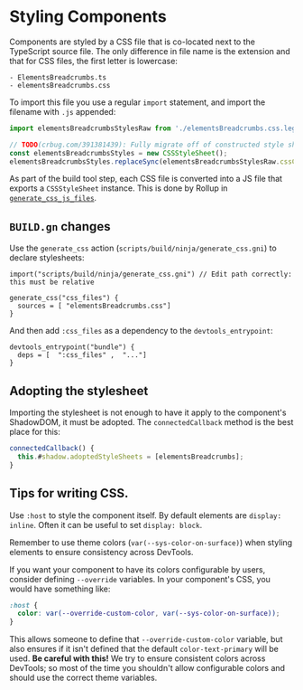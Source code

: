 # Styling Components

Components are styled by a CSS file that is co-located next to the TypeScript source file. The only difference in file name is the extension and that for CSS files, the first letter is lowercase:

```
- ElementsBreadcrumbs.ts
- elementsBreadcrumbs.css
```

To import this file you use a regular `import` statement, and import the filename with `.js` appended:

```ts
import elementsBreadcrumbsStylesRaw from './elementsBreadcrumbs.css.legacy.js';

// TODO(crbug.com/391381439): Fully migrate off of constructed style sheets.
const elementsBreadcrumbsStyles = new CSSStyleSheet();
elementsBreadcrumbsStyles.replaceSync(elementsBreadcrumbsStylesRaw.cssContent);
```

As part of the build tool step, each CSS file is converted into a JS file that exports a `CSSStyleSheet` instance. This is done by Rollup in [`generate_css_js_files`](https://source.chromium.org/chromium/chromium/src/+/main:third_party/devtools-frontend/src/scripts/build/generate_css_js_files.js;l=1;drc=28af9fbe783d82aa64bfa5f9b9509572dc2b3efe).

## `BUILD.gn` changes

Use the `generate_css` action (`scripts/build/ninja/generate_css.gni`) to declare stylesheets:

```gn
import("scripts/build/ninja/generate_css.gni") // Edit path correctly: this must be relative

generate_css("css_files") {
  sources = [ "elementsBreadcrumbs.css"]
}
```

And then add `:css_files` as a dependency to the `devtools_entrypoint`:

```gn
devtools_entrypoint("bundle") {
  deps = [  ":css_files" ,  "..."]
}
```

## Adopting the stylesheet

Importing the stylesheet is not enough to have it apply to the component's ShadowDOM, it must be adopted. The `connectedCallback` method is the best place for this:

```ts
connectedCallback() {
  this.#shadow.adoptedStyleSheets = [elementsBreadcrumbs];
}
```

## Tips for writing CSS.

Use `:host` to style the component itself. By default elements are `display: inline`. Often it can be useful to set `display: block`.

Remember to use theme colors (`var(--sys-color-on-surface)`) when styling elements to ensure consistency across DevTools.

If you want your component to have its colors configurable by users, consider defining `--override` variables. In your component's CSS, you would have something like:

```css
:host {
  color: var(--override-custom-color, var(--sys-color-on-surface));
}
```

This allows someone to define that `--override-custom-color` variable, but also ensures if it isn't defined that the default `color-text-primary` will be used. **Be careful with this!** We try to ensure consistent colors across DevTools; so most of the time you shouldn't allow configurable colors and should use the correct theme variables.


